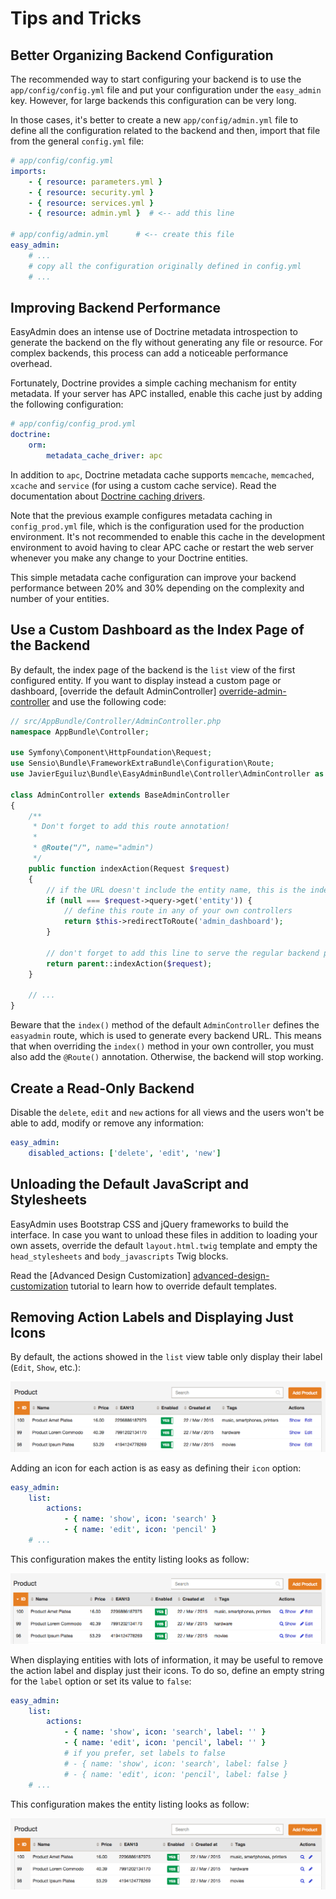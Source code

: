 Tips and Tricks
===============

Better Organizing Backend Configuration
---------------------------------------

The recommended way to start configuring your backend is to use the
`app/config/config.yml` file and put your configuration under the `easy_admin`
key. However, for large backends this configuration can be very long.

In those cases, it's better to create a new `app/config/admin.yml` file to
define all the configuration related to the backend and then, import that
file from the general `config.yml` file:

```yaml
# app/config/config.yml
imports:
    - { resource: parameters.yml }
    - { resource: security.yml }
    - { resource: services.yml }
    - { resource: admin.yml }  # <-- add this line

# app/config/admin.yml      # <-- create this file
easy_admin:
    # ...
    # copy all the configuration originally defined in config.yml
    # ...
```

Improving Backend Performance
-----------------------------

EasyAdmin does an intense use of Doctrine metadata introspection to generate
the backend on the fly without generating any file or resource. For complex
backends, this process can add a noticeable performance overhead.

Fortunately, Doctrine provides a simple caching mechanism for entity metadata.
If your server has APC installed, enable this cache just by adding the
following configuration:

```yaml
# app/config/config_prod.yml
doctrine:
    orm:
        metadata_cache_driver: apc
```

In addition to `apc`, Doctrine metadata cache supports `memcache`, `memcached`,
`xcache` and `service` (for using a custom cache service). Read the
documentation about [Doctrine caching drivers](http://symfony.com/doc/current/reference/configuration/doctrine.html#caching-drivers).

Note that the previous example configures metadata caching in `config_prod.yml`
file, which is the configuration used for the production environment. It's not
recommended to enable this cache in the development environment to avoid having
to clear APC cache or restart the web server whenever you make any change to
your Doctrine entities.

This simple metadata cache configuration can improve your backend performance
between 20% and 30% depending on the complexity and number of your entities.

Use a Custom Dashboard as the Index Page of the Backend
-------------------------------------------------------

By default, the index page of the backend is the `list` view of the first
configured entity. If you want to display instead a custom page or dashboard,
[override the default AdminController] [override-admin-controller] and use
the following code:

```php
// src/AppBundle/Controller/AdminController.php
namespace AppBundle\Controller;

use Symfony\Component\HttpFoundation\Request;
use Sensio\Bundle\FrameworkExtraBundle\Configuration\Route;
use JavierEguiluz\Bundle\EasyAdminBundle\Controller\AdminController as BaseAdminController;

class AdminController extends BaseAdminController
{
    /**
     * Don't forget to add this route annotation!
     *
     * @Route("/", name="admin")
     */
    public function indexAction(Request $request)
    {
        // if the URL doesn't include the entity name, this is the index page
        if (null === $request->query->get('entity')) {
            // define this route in any of your own controllers
            return $this->redirectToRoute('admin_dashboard');
        }

        // don't forget to add this line to serve the regular backend pages
        return parent::indexAction($request);
    }

    // ...
}
```

Beware that the `index()` method of the default `AdminController` defines the
`easyadmin` route, which is used to generate every backend URL. This means that
when overriding the `index()` method in your own controller, you must also
add the `@Route()` annotation. Otherwise, the backend will stop working.

Create a Read-Only Backend
--------------------------

Disable the `delete`, `edit` and `new` actions for all views and the users
won't be able to add, modify or remove any information:

```yaml
easy_admin:
    disabled_actions: ['delete', 'edit', 'new']
```

Unloading the Default JavaScript and Stylesheets
------------------------------------------------

EasyAdmin uses Bootstrap CSS and jQuery frameworks to build the interface.
In case you want to unload these files in addition to loading your own assets,
override the default `layout.html.twig` template and empty the
`head_stylesheets` and `body_javascripts` Twig blocks.

Read the [Advanced Design Customization] [advanced-design-customization]
tutorial to learn how to override default templates.

Removing Action Labels and Displaying Just Icons
------------------------------------------------

By default, the actions showed in the `list` view table only display their
label (`Edit`, `Show`, etc.):

![Action Labels in Entity Listing](../images/easyadmin-listing-actions-label-only.png)

Adding an icon for each action is as easy as defining their `icon` option:

```yaml
easy_admin:
    list:
        actions:
            - { name: 'show', icon: 'search' }
            - { name: 'edit', icon: 'pencil' }
    # ...
```

This configuration makes the entity listing looks as follow:

![Action Labels and Icons in Entity Listing](../images/easyadmin-listing-actions-label-and-icon.png)

When displaying entities with lots of information, it may be useful to remove
the action label and display just their icons. To do so, define an empty string
for the `label` option or set its value to `false`:

```yaml
easy_admin:
    list:
        actions:
            - { name: 'show', icon: 'search', label: '' }
            - { name: 'edit', icon: 'pencil', label: '' }
            # if you prefer, set labels to false
            # - { name: 'show', icon: 'search', label: false }
            # - { name: 'edit', icon: 'pencil', label: false }
    # ...
```

This configuration makes the entity listing looks as follow:

![Action Icons in Entity Listing](../images/easyadmin-listing-actions-icon-only.png)

[override-admin-controller]: ./customizing-admin-controller.md
[advanced-design-customization]: ./advanced-design-customization.md
